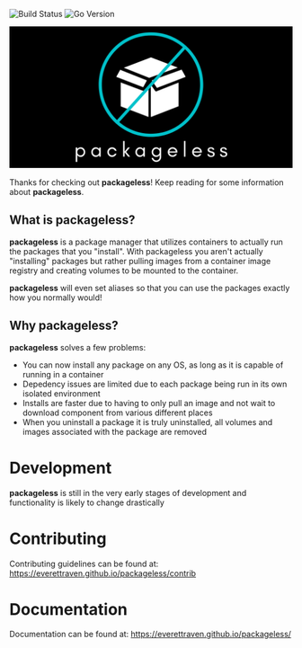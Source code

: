 ![Build Status](https://github.com/everettraven/packageless/workflows/build/badge.svg)
![Go Version](https://img.shields.io/github/go-mod/go-version/everettraven/packageless.svg)

![Social Image](.github/images/dark_mode_social.png)

Thanks for checking out **packageless**! Keep reading for some information about **packageless**.

## What is packageless?
**packageless** is a package manager that utilizes containers to actually run the packages that you "install". With packageless you aren't actually "installing" packages but rather pulling images from a container image registry and creating volumes to be mounted to the container.

**packageless** will even set aliases so that you can use the packages exactly how you normally would!

## Why packageless?
**packageless** solves a few problems:
- You can now install any package on any OS, as long as it is capable of running in a container
- Depedency issues are limited due to each package being run in its own isolated environment
- Installs are faster due to having to only pull an image and not wait to download component from various different places
- When you uninstall a package it is truly uninstalled, all volumes and images associated with the package are removed

# Development
**packageless** is still in the very early stages of development and functionality is likely to change drastically

# Contributing
Contributing guidelines can be found at: https://everettraven.github.io/packageless/contrib

# Documentation
Documentation can be found at: https://everettraven.github.io/packageless/
